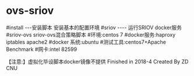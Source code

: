 # ovs-sriov
#install ---安装脚本 安装基本的配置环境
#sriov 	---- 运行SRIOV docker服务
#sriov-ovs sriov-ovs混合策略脚本
#环境:centos 7
#docker服务:haproxy iptables apache2 
#docker 系统:ubuntu
#测试工具:centos7+Apache Benchmark
#网卡:intel 82599




【注意:】虚拟化毕设脚本docker镜像不提供
Finished in 2018-4
Created By ZD
CNU

